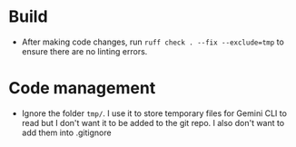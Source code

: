 # Build

- After making code changes, run `ruff check . --fix --exclude=tmp` to ensure there are no linting errors.

# Code management

- Ignore the folder `tmp/`. I use it to store temporary files for Gemini CLI to read but I don't want it to be added to the git repo. I also don't want to add them into .gitignore